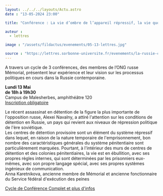 ```yaml
---
layout: ../../../layouts/Actu.astro
date : "13-05-2024 23:00"

title: "Conférence : La vie d’ombre de l’appareil répressif, la vie quotidienne des centres de détention provisoire"

auteur :
  - lettres

image : "/assets/fildactus/evenements/05-13-lettres.jpg"

source : "https://lettres.sorbonne-universite.fr/evenements/la-russie-contemporaine-mode-d-emploi"
---
```


A travers un cycle de 3 conférences, des membres de l’ONG russe Mémorial, présentent leur expérience et leur vision sur les processus politiques en cours dans la Russie contemporaine.

__Lundi 13 Mai__  
__de 18h à 19h30__  
Campus de Malesherbes, amphithéâtre 120  
[Inscription obligatoire](https://www.billetweb.fr/conference-karetnikova)

Le récent assassinat en détention de la figure la plus importante de l'opposition russe, Alexei Navalny, a attiré l'attention sur les conditions de détention en Russie, un pays qui revient aux niveaux de répression politique de l'ère soviétique.  
Les centres de détention provisoire sont un élément du système répressif dans lequel, en raison de la nature temporaire de l'emprisonnement, bon nombre des caractéristiques générales du système pénitentiaire sont particulièrement marquées. Pourtant, à l'intérieur des murs de centres de détention et des colonies pénitentiaires, la vie est en ébullition, avec ses propres règles internes, qui sont déterminées par les prisonniers eux-mêmes, avec son propre langage spécial, avec ses propres systèmes ingénieux de communication.  
Anna Karetnikova, ancienne membre de Mémorial et ancienne fonctionnaire du Service fédéral d'exécution des peines

[Cycle de Conférence Complet et plus d'infos](https://lettres.sorbonne-universite.fr/evenements/la-russie-contemporaine-mode-d-emploi)